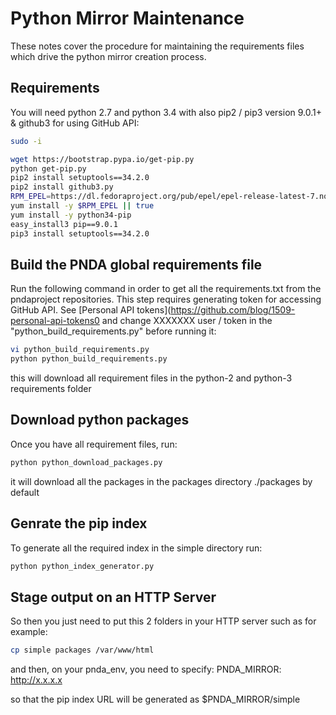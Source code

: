 # Python Mirror Maintenance

These notes cover the procedure for maintaining the requirements files which drive the python mirror creation process.

## Requirements

You will need python 2.7 and python 3.4 with also pip2 / pip3 version 9.0.1+ & github3 for using GitHub API:
```sh
sudo -i

wget https://bootstrap.pypa.io/get-pip.py
python get-pip.py
pip2 install setuptools==34.2.0
pip2 install github3.py
RPM_EPEL=https://dl.fedoraproject.org/pub/epel/epel-release-latest-7.noarch.rpm
yum install -y $RPM_EPEL || true
yum install -y python34-pip
easy_install3 pip==9.0.1
pip3 install setuptools==34.2.0
``` 

## Build the PNDA global requirements file

Run the following command in order to get all the requirements.txt from the pndaproject repositories. This step requires generating token for accessing GitHub API. See [Personal API tokens](https://github.com/blog/1509-personal-api-tokens0 and change XXXXXXX user / token in the "python_build_requirements.py" before running it:
```sh
vi python_build_requirements.py
python python_build_requirements.py
```

this will download all requirement files in the python-2 and python-3 requirements folder

## Download python packages
Once you have all requirement files, run:
```sh
python python_download_packages.py
```

it will download all the packages in the packages directory ./packages by default

## Genrate the pip index
To generate all the required index in the simple directory run:

```sh
python python_index_generator.py
```

## Stage output on an HTTP Server

So then you just need to put this 2 folders in your HTTP server such as for example:
```sh
cp simple packages /var/www/html
```
and then, on your pnda_env, you need to specify:
PNDA_MIRROR: http://x.x.x.x

so that the pip index URL will be generated as $PNDA_MIRROR/simple


